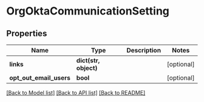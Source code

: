 # OrgOktaCommunicationSetting

## Properties
Name | Type | Description | Notes
------------ | ------------- | ------------- | -------------
**links** | **dict(str, object)** |  | [optional] 
**opt_out_email_users** | **bool** |  | [optional] 

[[Back to Model list]](../README.md#documentation-for-models) [[Back to API list]](../README.md#documentation-for-api-endpoints) [[Back to README]](../README.md)

